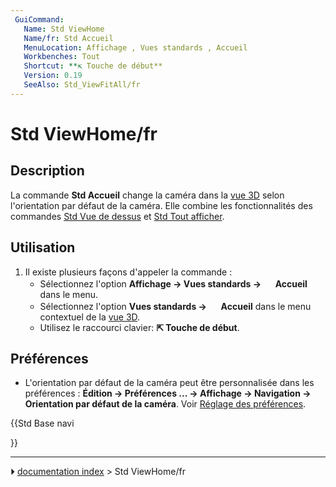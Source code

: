 ```yaml
---
 GuiCommand:
   Name: Std ViewHome
   Name/fr: Std Accueil
   MenuLocation: Affichage , Vues standards , Accueil
   Workbenches: Tout
   Shortcut: **⇱ Touche de début**
   Version: 0.19
   SeeAlso: Std_ViewFitAll/fr
---
```


# Std ViewHome/fr

## Description

La commande **Std Accueil** change la caméra dans la [vue 3D](3D_view/fr.md) selon l\'orientation par défaut de la caméra. Elle combine les fonctionnalités des commandes [Std Vue de dessus](Std_ViewTop/fr.md) et [Std Tout afficher](Std_ViewFitAll/fr.md).



## Utilisation

1.  Il existe plusieurs façons d\'appeler la commande :
    -   Sélectionnez l\'option **Affichage → Vues standards → <img src="images/Std_ViewHome.svg" width=16px> Accueil** dans le menu.
    -   Sélectionnez l\'option **Vues standards → <img src="images/Std_ViewHome.svg" width=16px> Accueil** dans le menu contextuel de la [vue 3D](3D_view/fr.md).
    -   Utilisez le raccourci clavier: **⇱ Touche de début**.



## Préférences

-   L\'orientation par défaut de la caméra peut être personnalisée dans les préférences : **Édition → Préférences ... → Affichage → Navigation → Orientation par défaut de la caméra**. Voir [Réglage des préférences](Preferences_Editor/fr#Navigation.md).





{{Std Base navi

}}



---
⏵ [documentation index](../README.md) > Std ViewHome/fr
